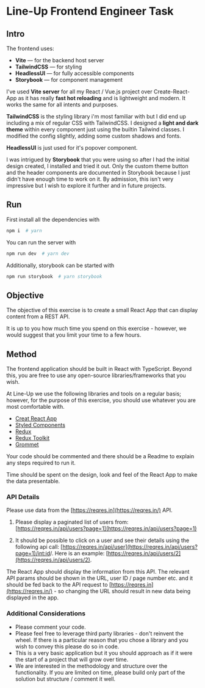 # Line-Up Frontend Engineer Task

## Intro

The frontend uses:
- __Vite__ — for the backend host server
- __TailwindCSS__ — for styling
- __HeadlessUI__ — for fully accessible components
- __Storybook__ — for component management

I've used __Vite server__ for all my React / Vue.js project over Create-React-App as it has really __fast hot reloading__ and is lightweight and modern. It works the same for all intents and purposes.

__TailwindCSS__ is the styling library i'm most familiar with but I did end up including a mix of regular CSS with TailwindCSS. I designed a __light and dark theme__ within every component just using the builtin Tailwind classes. I modified the config slightly, adding some custom shadows and fonts.

__HeadlessUI__ is just used for it's popover component.

I was intrigued by __Storybook__ that you were using so after I had the initial design created, I installed and tried it out. Only the custom theme button and the header components are documented in Storybook because I just didn't have enough time to work on it. By admission, this isn't very impressive but I wish to explore it further and in future projects.

## Run

First install all the dependencies with

```bash
npm i  # yarn
```

You can run the server with

```bash
npm run dev  # yarn dev
```

Additionally, storybook can be started with

```bash
npm run storybook  # yarn storybook
```



## Objective

The objective of this exercise is to create a small React App that can display content from a REST API.

It is up to you how much time you spend on this exercise - however, we would suggest that you limit your time to a few hours.

## Method

The frontend application should be built in React with TypeScript. Beyond this, you are free to use any open-source libraries/frameworks that you wish.

At Line-Up we use the following libraries and tools on a regular basis; however, for the purpose of this exercise, you should use whatever you are most comfortable with.

- [Creat React App](https://create-react-app.dev/)
- [Styled Components](https://styled-components.com/)
- [Redux](https://redux.js.org/basics/usage-with-react/)
- [Redux Toolkit](https://redux-toolkit.js.org/)
- [Grommet](https://v2.grommet.io/)

Your code should be commented and there should be a Readme to explain any steps required to run it.

Time should be spent on the design, look and feel of the React App to make the data presentable.

### API Details

Please use data from the [https://reqres.in](https://reqres.in/) API.

1) Please display a paginated list of users from: [https://reqres.in/api/users?page=1](https://reqres.in/api/users?page=1)

2) It should be possible to click on a user and see their details using the following api call: [https://reqres.in/api/user](https://reqres.in/api/users?page=1)/<int:id>/. Here is an example: [https://reqres.in/api/users/2](https://reqres.in/api/users/2). 

The React App should display the information from this  API. The relevant API params should be shown in the URL, user ID / page number etc. and it should be fed back to the API request to [https://reqres.in](https://reqres.in/) - so changing the URL should result in new data being displayed in the app.

### Additional Considerations

- Please comment your code.
- Please feel free to leverage third party libraries - don't reinvent the wheel. If there is a particular reason that you chose a library and you wish to convey this please do so in code.
- This is a very basic application but it you should approach as if it were the start of a project that will grow over time.
- We are interested in the methodology and structure over the functionality. If you are limited on time, please build only part of the solution but structure / comment it well.